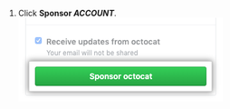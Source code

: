 1. Click **Sponsor _ACCOUNT_**. ![Botão Sponsor (Patrocinar)](/assets/images/help/sponsors/sponsor-developer-button.png)